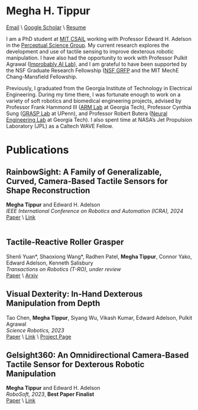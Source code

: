 # Megha H. Tippur

[Email](mailto:mhtippur@mit.edu) \ [Google Scholar](https://scholar.google.com/citations?user=ucnPAUAAAAAJ&hl=en) \ [Resume](files/MeghaTippur_Resume.pdf)

I am a PhD student at [MIT CSAIL](https://www.csail.mit.edu/) working with Professor Edward H. Adelson in the [Perceptual Science Group](https://persci.mit.edu/). My current research explores the development and use of tactile sensing to improve dexterous robotic manipulation. I have also had the opportunity to work with Professor Pulkit Agrawal ([Improbably AI Lab](https://people.csail.mit.edu/pulkitag/)), and I am grateful to have been supported by the NSF Graduate Research Fellowship ([NSF GRFP](https://www.nsfgrfp.org/) and the MIT MechE Chang-Mansfield Fellowship. 

Previously, I graduated from the Georgia Institute of Technology in Electrical Engineering. During my time there, I was fortunate enough to work on a variety of soft robotics and biomedical engineering projects, advised by Professor Frank Hammond III ([ARM Lab](https://armlab.gatech.edu/) at Georgia Tech), Professor Cynthia Sung ([GRASP Lab](https://sung.seas.upenn.edu/people/sung/) at UPenn), and Professor Robert Butera ([Neural Engineering Lab](https://bme.gatech.edu/bme/faculty/Robert-Butera) at Georgia Tech). I also spent time at NASA’s Jet Propulsion Laboratory (JPL) as a Caltech WAVE Fellow.


# Publications

## RainbowSight: A Family of Generalizable, Curved, Camera-Based Tactile Sensors for Shape Reconstruction <br>
<!-- ![image](images/rainbowsight.png) -->
**Megha Tippur** and Edward H. Adelson <br>
*IEEE International Conference on Robotics and Automation (ICRA), 2024* <br>
[Paper](files/RainbowSight.pdf) \ [Link](https://ieeexplore.ieee.org/document/10609863)<br>
<br>

## Tactile-Reactive Roller Grasper <br>
Shenli Yuan\*, Shaoxiong Wang\*, Radhen Patel, **Megha Tippur**, Connor Yako, Edward Adelson, Kenneth Salisbury <br>
*Transactions on Robotics (T-RO), under review* <br>
[Paper](files/TactileReactive.pdf) \ [Arxiv](https://arxiv.org/abs/2306.09946) <br>

## Visual Dexterity: In-Hand Dexterous Manipulation from Depth <br>
Tao Chen, **Megha Tippur**, Siyang Wu, Vikash Kumar, Edward Adelson, Pulkit Agrawal <br>
*Science Robotics, 2023* <br>
[Paper](files/VisualDexterity.pdf) \ [Link](https://www.science.org/doi/10.1126/scirobotics.adc9244) \ [Project Page](https://taochenshh.github.io/projects/visual-dexterity) <br>

## Gelsight360: An Omnidirectional Camera-Based Tactile Sensor for Dexterous Robotic Manipulation <br>
**Megha Tippur** and Edward H. Adelson <br>
*RoboSoft, 2023*, **Best Paper Finalist** <br>
[Paper](files/Gelsight360.pdf) \ [Link](https://ieeexplore.ieee.org/document/10122097) <br>